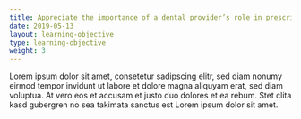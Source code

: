 ```yaml
---
title: Appreciate the importance of a dental provider’s role in prescribing medications to minimize opioid exposure 
date: 2019-05-13
layout: learning-objective
type: learning-objective
weight: 3
---
```

Lorem ipsum dolor sit amet, consetetur sadipscing elitr, sed diam nonumy eirmod
tempor invidunt ut labore et dolore magna aliquyam erat, sed diam voluptua. At
vero eos et accusam et justo duo dolores et ea rebum. Stet clita kasd gubergren
no sea takimata sanctus est Lorem ipsum dolor sit amet.
